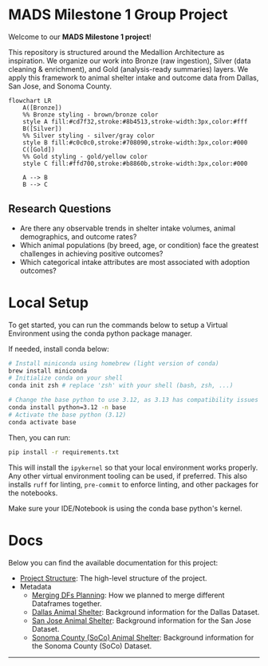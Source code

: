 # MADS Milestone 1 Group Project
Welcome to our  **MADS Milestone 1 project**! 

This repository is structured around the Medallion Architecture as inspiration. We organize our work into Bronze (raw ingestion), Silver (data cleaning & enrichment), and Gold (analysis-ready summaries) layers. We apply this framework to animal shelter intake and outcome data from Dallas, San Jose, and Sonoma County.

```mermaid
flowchart LR
    A([Bronze])
    %% Bronze styling - brown/bronze color
    style A fill:#cd7f32,stroke:#8b4513,stroke-width:3px,color:#fff
    B([Silver])
    %% Silver styling - silver/gray color
    style B fill:#c0c0c0,stroke:#708090,stroke-width:3px,color:#000
    C([Gold])
    %% Gold styling - gold/yellow color
    style C fill:#ffd700,stroke:#b8860b,stroke-width:3px,color:#000

    A --> B
    B --> C
```

## Research Questions

- Are there any observable trends in shelter intake volumes, animal demographics, and outcome rates?
- Which animal populations (by breed, age, or condition) face the greatest challenges in achieving positive outcomes?
- Which categorical intake attributes are most associated with adoption outcomes?

# Local Setup

To get started, you can run the commands below to setup a Virtual Environment using the conda python package manager.

If needed, install conda below:

``` bash
# Install miniconda using homebrew (light version of conda)
brew install miniconda
# Initialize conda on your shell
conda init zsh # replace 'zsh' with your shell (bash, zsh, ...)

# Change the base python to use 3.12, as 3.13 has compatibility issues with common libraries
conda install python=3.12 -n base
# Activate the base python (3.12)
conda activate base
```

Then, you can run:

``` bash
pip install -r requirements.txt
```

This will install the `ipykernel` so that your local environment works properly. Any other virtual environment tooling can be used, if preferred. This also installs `ruff` for linting, `pre-commit` to enforce linting, and other packages for the notebooks.

Make sure your IDE/Notebook is using the conda base python's kernel.


# Docs

Below you can find the available documentation for this project:

* [Project Structure](./docs/project_structure.md): The high-level structure of the project.
* Metadata
    * [Merging DFs Planning](./docs/metadata/merging_dfs_plan.md): How we planned to merge different Dataframes together.
    * [Dallas Animal Shelter](./docs/metadata/dallas_animal_shelter_metadata.md): Background information for the Dallas Dataset.
    * [San Jose Animal Shelter](./docs/metadata/san_jose_animal_shelter_metadata.md): Background information for the San Jose Dataset.
    * [Sonoma County (SoCo) Animal Shelter](./docs/metadata/sonoma_county_animal_shelter_metadata.md): Background information for the Sonoma County (SoCo) Dataset.

---